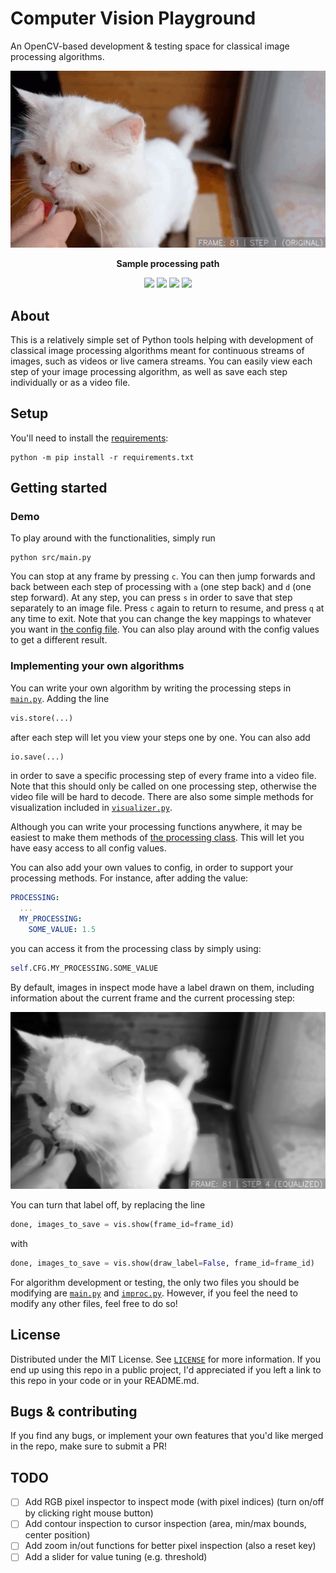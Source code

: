 # Computer Vision Playground
An OpenCV-based development & testing space for classical image processing algorithms.

<p align="center">
	<img src="resources/visualized.gif"/>
</p>

<p align="center">
<b>Sample processing path</b>
</p>
<div align="center">

![](https://img.shields.io/badge/License-MIT-brightgreen?style=for-the-badge)
![](https://img.shields.io/badge/python-3.6+-blue?style=for-the-badge&logo=python&logoColor=blue)
![](https://img.shields.io/badge/opencv-4.x-yellow?style=for-the-badge&logo=opencv&logoColor=yellow)
![](https://img.shields.io/badge/numpy-1.22+-red?style=for-the-badge&logo=numpy&logoColor=red)

</div>

<!-- TOC here -->

## About
This is a relatively simple set of Python tools helping with development of classical image processing algorithms meant for continuous streams of images, such as videos or live camera streams. You can easily view each step of your image processing algorithm, as well as save each step individually or as a video file.

## Setup
You'll need to install the [requirements](requirements.txt):
```shell
python -m pip install -r requirements.txt
```

## Getting started
### Demo
To play around with the functionalities, simply run
```shell
python src/main.py
```
You can stop at any frame by pressing `c`. You can then jump forwards and back between each step of processing with `a` (one step back) and `d` (one step forward). At any step, you can press `s` in order to save that step separately to an image file. Press `c` again to return to resume, and press `q` at any time to exit. Note that you can change the key mappings to whatever you want in [the config file](config/config.yaml). You can also play around with the config values to get a different result.

### Implementing your own algorithms
You can write your own algorithm by writing the processing steps in [`main.py`](src/main.py). Adding the line 
```py
vis.store(...)
``` 
after each step will let you view your steps one by one. You can also add 
```py
io.save(...)
```
in order to save a specific processing step of every frame into a video file. Note that this should only be called on one processing step, otherwise the video file will be hard to decode.
There are also some simple methods for visualization included in [`visualizer.py`](src/visualizer.py).

Although you can write your processing functions anywhere, it may be easiest to make them methods of 
[the processing class](src/improc.py). This will let you have easy access to all config values.

You can also add your own values to config, in order to support your processing methods. For instance, after adding the value:
```yaml
PROCESSING:
  ...
  MY_PROCESSING:
    SOME_VALUE: 1.5
```
you can access it from the processing class by simply using:
```py
self.CFG.MY_PROCESSING.SOME_VALUE
```

By default, images in inspect mode have a label drawn on them, including information about the current frame and the current processing step:
<p align="center">
 <img src="resources/label.png"/>
</p>

You can turn that label off, by replacing the line
```py
done, images_to_save = vis.show(frame_id=frame_id)
```
with
```py
done, images_to_save = vis.show(draw_label=False, frame_id=frame_id)
```
For algorithm development or testing, the only two files you should be modifying are [`main.py`](src/main.py) and [`improc.py`](src/improc.py). However, if you feel the need to modify any other files, feel free to do so!


## License
Distributed under the MIT License. See [`LICENSE`](LICENSE) for more information. If you end up using this repo in a public project, I'd appreciated if you left a link to this repo in your code or in your README.md.


## Bugs & contributing
If you find any bugs, or implement your own features that you'd like merged in the repo, make sure to
submit a PR!




## TODO
- [ ] Add RGB pixel inspector to inspect mode (with pixel indices) (turn on/off by clicking right mouse button)
- [ ] Add contour inspection to cursor inspection (area, min/max bounds, center position)
- [ ] Add zoom in/out functions for better pixel inspection (also a reset key)
- [ ] Add a slider for value tuning (e.g. threshold)